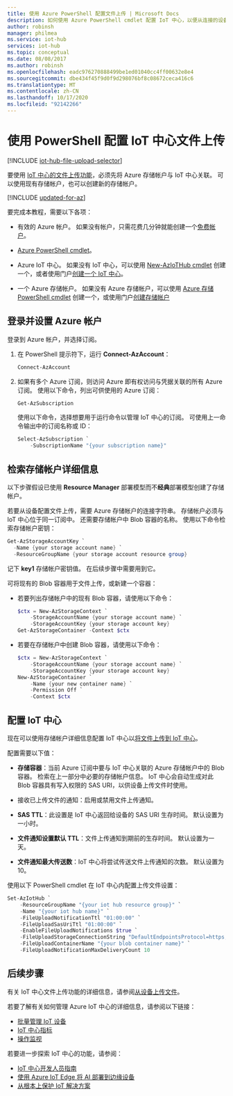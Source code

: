 ```yaml
---
title: 使用 Azure PowerShell 配置文件上传 | Microsoft Docs
description: 如何使用 Azure PowerShell cmdlet 配置 IoT 中心，以便从连接的设备上传文件。 包括有关配置目标 Azure 存储帐户的信息。
author: robinsh
manager: philmea
ms.service: iot-hub
services: iot-hub
ms.topic: conceptual
ms.date: 08/08/2017
ms.author: robinsh
ms.openlocfilehash: eadc976270888499be1ed01040cc4ff00632e8e4
ms.sourcegitcommit: dbe434f45f9d0f9d298076bf8c08672ceca416c6
ms.translationtype: MT
ms.contentlocale: zh-CN
ms.lasthandoff: 10/17/2020
ms.locfileid: "92142266"
---
```

# <a name="configure-iot-hub-file-uploads-using-powershell"></a>使用 PowerShell 配置 IoT 中心文件上传

[!INCLUDE [iot-hub-file-upload-selector](../../includes/iot-hub-file-upload-selector.md)]

要使用 [IoT 中心的文件上传功能](iot-hub-devguide-file-upload.md)，必须先将 Azure 存储帐户与 IoT 中心关联。 可以使用现有存储帐户，也可以创建新的存储帐户。

[!INCLUDE [updated-for-az](../../includes/updated-for-az.md)]

要完成本教程，需要以下各项：

* 有效的 Azure 帐户。 如果没有帐户，只需花费几分钟就能创建一个[免费帐户](https://azure.microsoft.com/pricing/free-trial/)。

* [Azure PowerShell cmdlet](/powershell/azure/install-Az-ps)。

* Azure IoT 中心。 如果没有 IoT 中心，可以使用 [New-AzIoTHub cmdlet](/powershell/module/az.iothub/new-aziothub) 创建一个，或者使用门户[创建一个 IoT 中心](iot-hub-create-through-portal.md)。

* 一个 Azure 存储帐户。 如果没有 Azure 存储帐户，可以使用 [Azure 存储 PowerShell cmdlet](/powershell/module/az.storage/) 创建一个，或使用门户[创建存储帐户](../storage/common/storage-account-create.md)

## <a name="sign-in-and-set-your-azure-account"></a>登录并设置 Azure 帐户

登录到 Azure 帐户，并选择订阅。

1. 在 PowerShell 提示符下，运行 **Connect-AzAccount**：

    ```powershell
    Connect-AzAccount
    ```

2. 如果有多个 Azure 订阅，则访问 Azure 即有权访问与凭据关联的所有 Azure 订阅。 使用以下命令，列出可供使用的 Azure 订阅：

    ```powershell
    Get-AzSubscription
    ```

    使用以下命令，选择想要用于运行命令以管理 IoT 中心的订阅。 可使用上一命令输出中的订阅名称或 ID：

    ```powershell
    Select-AzSubscription `
        -SubscriptionName "{your subscription name}"
    ```

## <a name="retrieve-your-storage-account-details"></a>检索存储帐户详细信息

以下步骤假设已使用 **Resource Manager** 部署模型而不**经典**部署模型创建了存储帐户。

若要从设备配置文件上传，需要 Azure 存储帐户的连接字符串。 存储帐户必须与 IoT 中心位于同一订阅中。 还需要存储帐户中 Blob 容器的名称。 使用以下命令检索存储帐户密钥：

```powershell
Get-AzStorageAccountKey `
  -Name {your storage account name} `
  -ResourceGroupName {your storage account resource group}
```

记下 **key1** 存储帐户密钥值。 在后续步骤中需要用到它。

可将现有的 Blob 容器用于文件上传，或新建一个容器：

* 若要列出存储帐户中的现有 Blob 容器，请使用以下命令：

    ```powershell
    $ctx = New-AzStorageContext `
        -StorageAccountName {your storage account name} `
        -StorageAccountKey {your storage account key}
    Get-AzStorageContainer -Context $ctx
    ```

* 若要在存储帐户中创建 Blob 容器，请使用以下命令：

    ```powershell
    $ctx = New-AzStorageContext `
        -StorageAccountName {your storage account name} `
        -StorageAccountKey {your storage account key}
    New-AzStorageContainer `
        -Name {your new container name} `
        -Permission Off `
        -Context $ctx
    ```

## <a name="configure-your-iot-hub"></a>配置 IoT 中心

现在可以使用存储帐户详细信息配置 IoT 中心以[将文件上传到 IoT 中心](iot-hub-devguide-file-upload.md)。

配置需要以下值：

* **存储容器**：当前 Azure 订阅中要与 IoT 中心关联的 Azure 存储帐户中的 Blob 容器。 检索在上一部分中必要的存储帐户信息。 IoT 中心会自动生成对此 Blob 容器具有写入权限的 SAS URI，以供设备上传文件时使用。

* 接收已上传文件的通知：启用或禁用文件上传通知。 

* **SAS TTL**：此设置是 IoT 中心返回给设备的 SAS URI 生存时间。 默认设置为一小时。

* **文件通知设置默认 TTL**：文件上传通知到期前的生存时间。 默认设置为一天。

* **文件通知最大传送数**：IoT 中心将尝试传送文件上传通知的次数。 默认设置为 10。

使用以下 PowerShell cmdlet 在 IoT 中心内配置上传文件设置：

```powershell
Set-AzIotHub `
    -ResourceGroupName "{your iot hub resource group}" `
    -Name "{your iot hub name}" `
    -FileUploadNotificationTtl "01:00:00" `
    -FileUploadSasUriTtl "01:00:00" `
    -EnableFileUploadNotifications $true `
    -FileUploadStorageConnectionString "DefaultEndpointsProtocol=https;AccountName={your storage account name};AccountKey={your storage account key};EndpointSuffix=core.windows.net" `
    -FileUploadContainerName "{your blob container name}" `
    -FileUploadNotificationMaxDeliveryCount 10
```

## <a name="next-steps"></a>后续步骤

有关 IoT 中心文件上传功能的详细信息，请参阅[从设备上传文件](iot-hub-devguide-file-upload.md)。

若要了解有关如何管理 Azure IoT 中心的详细信息，请参阅以下链接：

* [批量管理 IoT 设备](iot-hub-bulk-identity-mgmt.md)
* [IoT 中心指标](iot-hub-metrics.md)
* [操作监视](iot-hub-operations-monitoring.md)

若要进一步探索 IoT 中心的功能，请参阅：

* [IoT 中心开发人员指南](iot-hub-devguide.md)
* [使用 Azure IoT Edge 将 AI 部署到边缘设备](../iot-edge/quickstart-linux.md)
* [从根本上保护 IoT 解决方案](../iot-fundamentals/iot-security-ground-up.md)